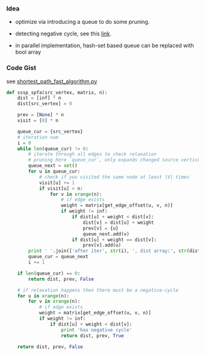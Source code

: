 ### Idea

* optimize via introducing a queue to do some pruning.

* detecting negative cycle, see this [link](https://stackoverflow.com/questions/18007979/detecting-negative-cycles-using-spfa-algorithm).

* in parallel implementation, hash-set based queue can be replaced with bool array

### Code Gist

see [shortest_path_fast_algorithm.py](../python_playground/spfa_explicit_iteration_num.py)

```python
def sssp_spfa(src_vertex, matrix, n):
    dist = [inf] * n
    dist[src_vertex] = 0

    prev = [None] * n
    visit = [0] * n

    queue_cur = {src_vertex}
    # iteration num
    i = 0
    while len(queue_cur) != 0:
        # iterate through all edges to check relaxation
        # pruning here `queue_cur`, only expands changed source vertices
        queue_next = set()
        for u in queue_cur:
            # check if you visited the same node at least |V| times
            visit[u] += 1
            if visit[u] < n:
                for v in xrange(n):
                    # if edge exists
                    weight = matrix[get_edge_offset(u, v, n)]
                    if weight != inf:
                        if dist[u] + weight < dist[v]:
                            dist[v] = dist[u] + weight
                            prev[v] = {u}
                            queue_next.add(v)
                        if dist[u] + weight == dist[v]:
                            prev[v].add(u)
        print ' '.join(['after iter', str(i), ', dist array:', str(dist)]), 'cur queue:', queue_cur
        queue_cur = queue_next
        i += 1

    if len(queue_cur) == 0:
        return dist, prev, False

    # if relaxation happens then there must be a negative-cycle
    for u in xrange(n):
        for v in xrange(n):
            # if edge exists
            weight = matrix[get_edge_offset(u, v, n)]
            if weight != inf:
                if dist[u] + weight < dist[v]:
                    print 'has negative cycle'
                    return dist, prev, True

    return dist, prev, False
```
